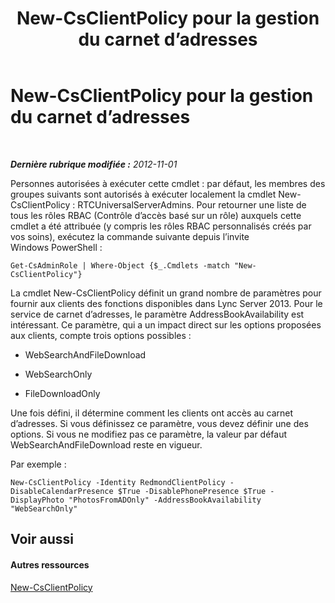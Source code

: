 ﻿---
title: New-CsClientPolicy pour la gestion du carnet d’adresses
TOCTitle: New-CsClientPolicy pour la gestion du carnet d’adresses
ms:assetid: ef4415fc-82c4-4dc8-97d1-37a084553343
ms:mtpsurl: https://technet.microsoft.com/fr-fr/library/Gg429726(v=OCS.15)
ms:contentKeyID: 49299261
ms.date: 05/20/2016
mtps_version: v=OCS.15
ms.translationtype: HT
---

# New-CsClientPolicy pour la gestion du carnet d’adresses

 

_**Dernière rubrique modifiée :** 2012-11-01_

Personnes autorisées à exécuter cette cmdlet : par défaut, les membres des groupes suivants sont autorisés à exécuter localement la cmdlet New-CsClientPolicy : RTCUniversalServerAdmins. Pour retourner une liste de tous les rôles RBAC (Contrôle d’accès basé sur un rôle) auxquels cette cmdlet a été attribuée (y compris les rôles RBAC personnalisés créés par vos soins), exécutez la commande suivante depuis l’invite Windows PowerShell :

    Get-CsAdminRole | Where-Object {$_.Cmdlets -match "New-CsClientPolicy"}

La cmdlet New-CsClientPolicy définit un grand nombre de paramètres pour fournir aux clients des fonctions disponibles dans Lync Server 2013. Pour le service de carnet d’adresses, le paramètre AddressBookAvailability est intéressant. Ce paramètre, qui a un impact direct sur les options proposées aux clients, compte trois options possibles :

  - WebSearchAndFileDownload

  - WebSearchOnly

  - FileDownloadOnly

Une fois défini, il détermine comment les clients ont accès au carnet d’adresses. Si vous définissez ce paramètre, vous devez définir une des options. Si vous ne modifiez pas ce paramètre, la valeur par défaut WebSearchAndFileDownload reste en vigueur.

Par exemple :

    New-CsClientPolicy -Identity RedmondClientPolicy -DisableCalendarPresence $True -DisablePhonePresence $True -DisplayPhoto "PhotosFromADOnly" -AddressBookAvailability "WebSearchOnly"

## Voir aussi

#### Autres ressources

[New-CsClientPolicy](new-csclientpolicy.md)

